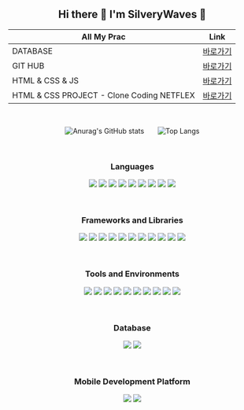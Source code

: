 <div align="center">
  
## Hi there 👋 I'm SilveryWaves 🤗

|All My Prac|Link|
|-|:-:|
|DATABASE|[바로가기](DATABASE)|
|GIT HUB|[바로가기](https://github.com/silverywaves/IT_ACADEMY/tree/a02b8272b4ae94d48c0f1557c92c57a6243cd4b9/GIT_GITHUB)|
|HTML & CSS & JS|[바로가기](https://github.com/silverywaves/IT_ACADEMY/tree/a02b8272b4ae94d48c0f1557c92c57a6243cd4b9/HTML_CSS_JS/BASIC%20PRACTICE)|
|HTML & CSS PROJECT - Clone Coding NETFLEX|[바로가기](https://PROJECTLIST2024.github.io/NETFLEX_CLON)|

<br>

![Anurag's GitHub stats](https://github-readme-stats.vercel.app/api?username=silverywaves&show_icons=true&theme=radical)&nbsp;&nbsp;&nbsp;&nbsp;&nbsp;&nbsp;&nbsp;![Top Langs](https://github-readme-stats.vercel.app/api/top-langs/?username=silverywaves&layout=compact&theme=radical)

<br>

### Languages
<img src="https://img.shields.io/badge/html-E34F26?style=flat-square&logo=html5&logoColor=white"/>&nbsp;<img src="https://img.shields.io/badge/css-1572B6?style=flat-square&logo=css3&logoColor=white"/>&nbsp;<img src="https://img.shields.io/badge/javascript-F7DF1E?style=flat-square&logo=javascript&logoColor=white"/>&nbsp;<img src="https://img.shields.io/badge/SQL-003B57?style=flat-square&logo=sql&logoColor=white"/>&nbsp;<img src="https://img.shields.io/badge/java-F7DF1E?style=flat-square&logo=java&logoColor=white"/>&nbsp;<img src="https://img.shields.io/badge/C-A8B9CC?style=flat-square&logo=c&logoColor=white"/>&nbsp;<img src="https://img.shields.io/badge/C++-00599C?style=flat-square&logo=cplusplus&logoColor=white"/>&nbsp;<img src="https://img.shields.io/badge/python-3776AB?style=flat-square&logo=python&logoColor=white"/>&nbsp;<img src="https://img.shields.io/badge/dart-0175C2?style=flat-square&logo=dart&logoColor=white"/>

<br>

### Frameworks and Libraries
<img src="https://img.shields.io/badge/spring-6DB33F?style=flat-square&logo=spring&logoColor=white"/>&nbsp;<img src="https://img.shields.io/badge/springboot-6DB33F?style=flat-square&logo=springboot&logoColor=white"/>&nbsp;<img src="https://img.shields.io/badge/bootstrap-7952B3?style=flat-square&logo=bootstrap&logoColor=white"/>&nbsp;<img src="https://img.shields.io/badge/react-61DAFB?style=flat-square&logo=react&logoColor=white"/>&nbsp;<img src="https://img.shields.io/badge/reactbootstrap-41E0FD?style=flat-square&logo=reactbootstrap&logoColor=white"/>&nbsp;<img src="https://img.shields.io/badge/tailwindcss-06B6D4?style=flat-square&logo=tailwindcss&logoColor=white"/>&nbsp;<img src="https://img.shields.io/badge/Node.js-5FA04E?style=flat-square&logo=nodedotjs&logoColor=white"/>&nbsp;<img src="https://img.shields.io/badge/jQuery-0769AD?style=flat-square&logo=jquery&logoColor=white"/>&nbsp;<img src="https://img.shields.io/badge/scikit learn-F7931E?style=flat-square&logo=scikitlearn&logoColor=white"/>&nbsp;<img src="https://img.shields.io/badge/pandas-150458?style=flat-square&logo=pandas&logoColor=white"/>&nbsp;<img src="https://img.shields.io/badge/numpy-013243?style=flat-square&logo=numpy&logoColor=white"/>

<br>

### Tools and Environments
<img src="https://img.shields.io/badge/Anaconda-44A833?style=flat-square&logo=anaconda&logoColor=white"/>&nbsp;<img src="https://img.shields.io/badge/Eclipse IDE-2C2255?style=flat-square&logo=eclipseide&logoColor=white"/>&nbsp;<img src="https://img.shields.io/badge/VS Code-0071C5?style=flat-square&logo=vscode&logoColor=white"/>&nbsp;<img src="https://img.shields.io/badge/intelliJ IDEA-000000?style=flat-square&logo=intellijidea&logoColor=white"/>&nbsp;<img src="https://img.shields.io/badge/Android Studio-3DDC84?style=flat-square&logo=androidstudio&logoColor=white"/>&nbsp;<img src="https://img.shields.io/badge/git-F05032?style=flat-square&logo=git&logoColor=white"/>&nbsp;<img src="https://img.shields.io/badge/github-181717?style=flat-square&logo=github&logoColor=white"/>&nbsp;<img src="https://img.shields.io/badge/gradle-02303A?style=flat-square&logo=gradle&logoColor=white"/>&nbsp;<img src="https://img.shields.io/badge/Apache Tomcat-F8DC75?style=flat-square&logo=apachetomcat&logoColor=white"/>&nbsp;<img src="https://img.shields.io/badge/jupyter-F37626?style=flat-square&logo=jupyter&logoColor=white"/>

<br>

### Database
<img src="https://img.shields.io/badge/MySQL-4479A1?style=flat-square&logo=mysql&logoColor=white"/>&nbsp;<img src="https://img.shields.io/badge/MongoDB-47A248?style=flat-square&logo=mongodb&logoColor=white"/>

<br>

### Mobile Development Platform
<img src="https://img.shields.io/badge/Flutter-02569B?style=flat-square&logo=flutter&logoColor=white"/>&nbsp;<img src="https://img.shields.io/badge/Unity-FFFFFF?style=flat-square&logo=unity&logoColor=black"/>



<!--
**silverywaves/silverywaves** is a ✨ _special_ ✨ repository because its `README.md` (this file) appears on your GitHub profile.

Here are some ideas to get you started:

- 🔭 I’m currently working on ...
- 🌱 I’m currently learning ...
- 👯 I’m looking to collaborate on ...
- 🤔 I’m looking for help with ...
- 💬 Ask me about ...
- 📫 How to reach me: ...
- 😄 Pronouns: ...
- ⚡ Fun fact: ...
-->

</div>
